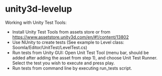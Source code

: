 unity3d-levelup
===============
Working with Unity Test Tools:
- Install Unity Test Tools from assets store or from https://www.assetstore.unity3d.com/en/#!/content/13802 
- Use NUnity to create tests (See example to Level class: Soomla/Editor/UnitTest/LevelTest.cs)
- Run tests from Unity GUI: Open Unit Test Tool (menu bar, should be added after adding the asset from step 1), and choose Unit Test Runner. Select the test you wish to execute and press play.
- Run tests from command line by executing run_tests script. 
